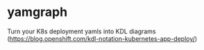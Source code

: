 # yamgraph
Turn your K8s deployment yamls into KDL diagrams (https://blog.openshift.com/kdl-notation-kubernetes-app-deploy/)
